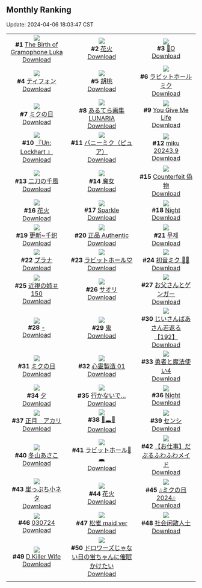 ## Monthly Ranking
Update: 2024-04-06 18:03:47 CST

|      |      |      |
| :----: | :----: | :----: |
| ![](https://i.pixiv.re/c/240x480/img-master/img/2024/03/09/00/09/16/116741033_p0_master1200.jpg)<br>**#1** [The Birth of Gramophone Luka](https://www.pixiv.net/artworks/116741033)<br>[Download](https://i.pixiv.re/img-original/img/2024/03/09/00/09/16/116741033_p0.jpg) | ![](https://i.pixiv.re/c/240x480/img-master/img/2024/03/09/18/12/47/116761929_p0_master1200.jpg)<br>**#2** [花火](https://www.pixiv.net/artworks/116761929)<br>[Download](https://i.pixiv.re/img-original/img/2024/03/09/18/12/47/116761929_p0.jpg) | ![](https://i.pixiv.re/c/240x480/img-master/img/2024/03/09/19/29/30/116764170_p0_master1200.jpg)<br>**#3** [🐰O](https://www.pixiv.net/artworks/116764170)<br>[Download](https://i.pixiv.re/img-original/img/2024/03/09/19/29/30/116764170_p0.jpg) |
| ![](https://i.pixiv.re/c/240x480/img-master/img/2024/03/09/17/04/48/116760048_p0_master1200.jpg)<br>**#4** [ティフォン](https://www.pixiv.net/artworks/116760048)<br>[Download](https://i.pixiv.re/img-original/img/2024/03/09/17/04/48/116760048_p0.jpg) | ![](https://i.pixiv.re/c/240x480/img-master/img/2024/03/09/00/00/18/116740213_p0_master1200.jpg)<br>**#5** [胡桃](https://www.pixiv.net/artworks/116740213)<br>[Download](https://i.pixiv.re/img-original/img/2024/03/09/00/00/18/116740213_p0.jpg) | ![](https://i.pixiv.re/c/240x480/img-master/img/2024/03/08/01/23/41/116714534_p0_master1200.jpg)<br>**#6** [ラビットホールミク](https://www.pixiv.net/artworks/116714534)<br>[Download](https://i.pixiv.re/img-original/img/2024/03/08/01/23/41/116714534_p0.png) |
| ![](https://i.pixiv.re/c/240x480/img-master/img/2024/03/09/00/00/53/116740385_p0_master1200.jpg)<br>**#7** [ミクの日](https://www.pixiv.net/artworks/116740385)<br>[Download](https://i.pixiv.re/img-original/img/2024/03/09/00/00/53/116740385_p0.png) | ![](https://i.pixiv.re/c/240x480/img-master/img/2024/03/09/00/01/01/116740413_p0_master1200.jpg)<br>**#8** [あるてら画集 LUNARIA](https://www.pixiv.net/artworks/116740413)<br>[Download](https://i.pixiv.re/img-original/img/2024/03/09/00/01/01/116740413_p0.jpg) | ![](https://i.pixiv.re/c/240x480/img-master/img/2024/03/09/19/05/40/116763500_p0_master1200.jpg)<br>**#9** [You Give Me Life](https://www.pixiv.net/artworks/116763500)<br>[Download](https://i.pixiv.re/img-original/img/2024/03/09/19/05/40/116763500_p0.jpg) |
| ![](https://i.pixiv.re/c/240x480/img-master/img/2024/03/09/20/27/00/116766084_p0_master1200.jpg)<br>**#10** [『Un: Lockhart 』](https://www.pixiv.net/artworks/116766084)<br>[Download](https://i.pixiv.re/img-original/img/2024/03/09/20/27/00/116766084_p0.jpg) | ![](https://i.pixiv.re/c/240x480/img-master/img/2024/03/09/00/13/02/116741217_p0_master1200.jpg)<br>**#11** [バニーミク（ピュア）](https://www.pixiv.net/artworks/116741217)<br>[Download](https://i.pixiv.re/img-original/img/2024/03/09/00/13/02/116741217_p0.jpg) | ![](https://i.pixiv.re/c/240x480/img-master/img/2024/03/09/00/25/41/116741622_p0_master1200.jpg)<br>**#12** [miku 20243.9](https://www.pixiv.net/artworks/116741622)<br>[Download](https://i.pixiv.re/img-original/img/2024/03/09/00/25/41/116741622_p0.jpg) |
| ![](https://i.pixiv.re/c/240x480/img-master/img/2024/03/11/00/00/25/116810101_p0_master1200.jpg)<br>**#13** [二刀の千風](https://www.pixiv.net/artworks/116810101)<br>[Download](https://i.pixiv.re/img-original/img/2024/03/11/00/00/25/116810101_p0.jpg) | ![](https://i.pixiv.re/c/240x480/img-master/img/2024/03/07/16/44/25/116699716_p0_master1200.jpg)<br>**#14** [魔女](https://www.pixiv.net/artworks/116699716)<br>[Download](https://i.pixiv.re/img-original/img/2024/03/07/16/44/25/116699716_p0.jpg) | ![](https://i.pixiv.re/c/240x480/img-master/img/2024/03/09/20/54/37/116767025_p0_master1200.jpg)<br>**#15** [Counterfeit 偽物](https://www.pixiv.net/artworks/116767025)<br>[Download](https://i.pixiv.re/img-original/img/2024/03/09/20/54/37/116767025_p0.png) |
| ![](https://i.pixiv.re/c/240x480/img-master/img/2024/03/10/01/09/39/116776884_p0_master1200.jpg)<br>**#16** [花火](https://www.pixiv.net/artworks/116776884)<br>[Download](https://i.pixiv.re/img-original/img/2024/03/10/01/09/39/116776884_p0.png) | ![](https://i.pixiv.re/c/240x480/img-master/img/2024/03/09/00/00/39/116740332_p0_master1200.jpg)<br>**#17** [Sparkle](https://www.pixiv.net/artworks/116740332)<br>[Download](https://i.pixiv.re/img-original/img/2024/03/09/00/00/39/116740332_p0.jpg) | ![](https://i.pixiv.re/c/240x480/img-master/img/2024/03/09/01/26/20/116743656_p0_master1200.jpg)<br>**#18** [Night](https://www.pixiv.net/artworks/116743656)<br>[Download](https://i.pixiv.re/img-original/img/2024/03/09/01/26/20/116743656_p0.jpg) |
| ![](https://i.pixiv.re/c/240x480/img-master/img/2024/03/09/01/49/52/116744165_p0_master1200.jpg)<br>**#19** [更新~千织](https://www.pixiv.net/artworks/116744165)<br>[Download](https://i.pixiv.re/img-original/img/2024/03/09/01/49/52/116744165_p0.jpg) | ![](https://i.pixiv.re/c/240x480/img-master/img/2024/03/09/15/56/40/116758394_p0_master1200.jpg)<br>**#20** [正品  Authentic](https://www.pixiv.net/artworks/116758394)<br>[Download](https://i.pixiv.re/img-original/img/2024/03/09/15/56/40/116758394_p0.png) | ![](https://i.pixiv.re/c/240x480/img-master/img/2024/03/07/16/57/50/116699971_p0_master1200.jpg)<br>**#21** [무제](https://www.pixiv.net/artworks/116699971)<br>[Download](https://i.pixiv.re/img-original/img/2024/03/07/16/57/50/116699971_p0.jpg) |
| ![](https://i.pixiv.re/c/240x480/img-master/img/2024/03/10/00/00/45/116774341_p0_master1200.jpg)<br>**#22** [プラナ](https://www.pixiv.net/artworks/116774341)<br>[Download](https://i.pixiv.re/img-original/img/2024/03/10/00/00/45/116774341_p0.jpg) | ![](https://i.pixiv.re/c/240x480/img-master/img/2024/03/09/21/16/54/116767926_p0_master1200.jpg)<br>**#23** [ラビットホール♡](https://www.pixiv.net/artworks/116767926)<br>[Download](https://i.pixiv.re/img-original/img/2024/03/09/21/16/54/116767926_p0.jpg) | ![](https://i.pixiv.re/c/240x480/img-master/img/2024/03/09/09/07/27/116750049_p0_master1200.jpg)<br>**#24** [初音ミク 🐰🩷](https://www.pixiv.net/artworks/116750049)<br>[Download](https://i.pixiv.re/img-original/img/2024/03/09/09/07/27/116750049_p0.jpg) |
| ![](https://i.pixiv.re/c/240x480/img-master/img/2024/03/09/00/00/25/116740262_p0_master1200.jpg)<br>**#25** [近視の姉＃150](https://www.pixiv.net/artworks/116740262)<br>[Download](https://i.pixiv.re/img-original/img/2024/03/09/00/00/25/116740262_p0.png) | ![](https://i.pixiv.re/c/240x480/img-master/img/2024/03/08/02/38/08/116715944_p0_master1200.jpg)<br>**#26** [サオリ](https://www.pixiv.net/artworks/116715944)<br>[Download](https://i.pixiv.re/img-original/img/2024/03/08/02/38/08/116715944_p0.png) | ![](https://i.pixiv.re/c/240x480/img-master/img/2024/03/09/19/56/32/116764999_p0_master1200.jpg)<br>**#27** [お父さんとゲンガー](https://www.pixiv.net/artworks/116764999)<br>[Download](https://i.pixiv.re/img-original/img/2024/03/09/19/56/32/116764999_p0.png) |
| ![](https://i.pixiv.re/c/240x480/img-master/img/2024/03/08/00/00/12/116711913_p0_master1200.jpg)<br>**#28** [-](https://www.pixiv.net/artworks/116711913)<br>[Download](https://i.pixiv.re/img-original/img/2024/03/08/00/00/12/116711913_p0.jpg) | ![](https://i.pixiv.re/c/240x480/img-master/img/2024/03/09/11/25/07/116752562_p0_master1200.jpg)<br>**#29** [鬼](https://www.pixiv.net/artworks/116752562)<br>[Download](https://i.pixiv.re/img-original/img/2024/03/09/11/25/07/116752562_p0.jpg) | ![](https://i.pixiv.re/c/240x480/img-master/img/2024/03/09/11/13/28/116752077_p0_master1200.jpg)<br>**#30** [じいさんばあさん若返る【192】](https://www.pixiv.net/artworks/116752077)<br>[Download](https://i.pixiv.re/img-original/img/2024/03/09/11/13/28/116752077_p0.jpg) |
| ![](https://i.pixiv.re/c/240x480/img-master/img/2024/03/09/21/10/07/116767679_p0_master1200.jpg)<br>**#31** [ミクの日](https://www.pixiv.net/artworks/116767679)<br>[Download](https://i.pixiv.re/img-original/img/2024/03/09/21/10/07/116767679_p0.jpg) | ![](https://i.pixiv.re/c/240x480/img-master/img/2024/03/10/16/34/27/116794284_p0_master1200.jpg)<br>**#32** [心靈製造  01](https://www.pixiv.net/artworks/116794284)<br>[Download](https://i.pixiv.re/img-original/img/2024/03/10/16/34/27/116794284_p0.jpg) | ![](https://i.pixiv.re/c/240x480/img-master/img/2024/03/11/17/21/59/116826402_p0_master1200.jpg)<br>**#33** [勇者と魔法使い4](https://www.pixiv.net/artworks/116826402)<br>[Download](https://i.pixiv.re/img-original/img/2024/03/11/17/21/59/116826402_p0.jpg) |
| ![](https://i.pixiv.re/c/240x480/img-master/img/2024/03/08/18/00/11/116728544_p0_master1200.jpg)<br>**#34** [夕](https://www.pixiv.net/artworks/116728544)<br>[Download](https://i.pixiv.re/img-original/img/2024/03/08/18/00/11/116728544_p0.jpg) | ![](https://i.pixiv.re/c/240x480/img-master/img/2024/03/07/00/00/06/116684759_p0_master1200.jpg)<br>**#35** [行かないで…](https://www.pixiv.net/artworks/116684759)<br>[Download](https://i.pixiv.re/img-original/img/2024/03/07/00/00/06/116684759_p0.jpg) | ![](https://i.pixiv.re/c/240x480/img-master/img/2024/03/11/00/20/43/116811075_p0_master1200.jpg)<br>**#36** [Night](https://www.pixiv.net/artworks/116811075)<br>[Download](https://i.pixiv.re/img-original/img/2024/03/11/00/20/43/116811075_p0.jpg) |
| ![](https://i.pixiv.re/c/240x480/img-master/img/2024/03/10/08/00/05/116782786_p0_master1200.jpg)<br>**#37** [正月　アカリ](https://www.pixiv.net/artworks/116782786)<br>[Download](https://i.pixiv.re/img-original/img/2024/03/10/08/00/05/116782786_p0.jpg) | ![](https://i.pixiv.re/c/240x480/img-master/img/2024/03/09/19/08/34/116763574_p0_master1200.jpg)<br>**#38** [🐰🕳️🧪](https://www.pixiv.net/artworks/116763574)<br>[Download](https://i.pixiv.re/img-original/img/2024/03/09/19/08/34/116763574_p0.png) | ![](https://i.pixiv.re/c/240x480/img-master/img/2024/03/10/00/00/33/116774296_p0_master1200.jpg)<br>**#39** [センシ](https://www.pixiv.net/artworks/116774296)<br>[Download](https://i.pixiv.re/img-original/img/2024/03/10/00/00/33/116774296_p0.jpg) |
| ![](https://i.pixiv.re/c/240x480/img-master/img/2024/03/10/10/00/02/116784798_p0_master1200.jpg)<br>**#40** [冬山あさこ](https://www.pixiv.net/artworks/116784798)<br>[Download](https://i.pixiv.re/img-original/img/2024/03/10/10/00/02/116784798_p0.png) | ![](https://i.pixiv.re/c/240x480/img-master/img/2024/03/10/02/02/47/116778139_p0_master1200.jpg)<br>**#41** [ラビットホール🐰🕳](https://www.pixiv.net/artworks/116778139)<br>[Download](https://i.pixiv.re/img-original/img/2024/03/10/02/02/47/116778139_p0.png) | ![](https://i.pixiv.re/c/240x480/img-master/img/2024/03/09/20/22/56/116765953_p0_master1200.jpg)<br>**#42** [【お仕事】だぶるふわふわメイド](https://www.pixiv.net/artworks/116765953)<br>[Download](https://i.pixiv.re/img-original/img/2024/03/09/20/22/56/116765953_p0.jpg) |
| ![](https://i.pixiv.re/c/240x480/img-master/img/2024/03/08/18/56/06/116730080_p0_master1200.jpg)<br>**#43** [崖っぷち小ネタ](https://www.pixiv.net/artworks/116730080)<br>[Download](https://i.pixiv.re/img-original/img/2024/03/08/18/56/06/116730080_p0.jpg) | ![](https://i.pixiv.re/c/240x480/img-master/img/2024/03/11/00/00/25/116810098_p0_master1200.jpg)<br>**#44** [花火](https://www.pixiv.net/artworks/116810098)<br>[Download](https://i.pixiv.re/img-original/img/2024/03/11/00/00/25/116810098_p0.jpg) | ![](https://i.pixiv.re/c/240x480/img-master/img/2024/03/09/03/09/01/116745577_p0_master1200.jpg)<br>**#45** [🎶ミクの日2024🎶](https://www.pixiv.net/artworks/116745577)<br>[Download](https://i.pixiv.re/img-original/img/2024/03/09/03/09/01/116745577_p0.jpg) |
| ![](https://i.pixiv.re/c/240x480/img-master/img/2024/03/07/04/06/23/116689859_p0_master1200.jpg)<br>**#46** [030724](https://www.pixiv.net/artworks/116689859)<br>[Download](https://i.pixiv.re/img-original/img/2024/03/07/04/06/23/116689859_p0.jpg) | ![](https://i.pixiv.re/c/240x480/img-master/img/2024/03/09/01/18/23/116743447_p0_master1200.jpg)<br>**#47** [松雀 maid ver](https://www.pixiv.net/artworks/116743447)<br>[Download](https://i.pixiv.re/img-original/img/2024/03/09/01/18/23/116743447_p0.jpg) | ![](https://i.pixiv.re/c/240x480/img-master/img/2024/03/09/23/39/59/116773307_p0_master1200.jpg)<br>**#48** [社会闲散人士](https://www.pixiv.net/artworks/116773307)<br>[Download](https://i.pixiv.re/img-original/img/2024/03/09/23/39/59/116773307_p0.png) |
| ![](https://i.pixiv.re/c/240x480/img-master/img/2024/03/11/10/24/57/116819767_p0_master1200.jpg)<br>**#49** [D Killer Wife](https://www.pixiv.net/artworks/116819767)<br>[Download](https://i.pixiv.re/img-original/img/2024/03/11/10/24/57/116819767_p0.png) | ![](https://i.pixiv.re/c/240x480/img-master/img/2024/03/09/00/00/24/116740257_p0_master1200.jpg)<br>**#50** [ドロワーズじゃない日の蛍ちゃんに催眠かけたい](https://www.pixiv.net/artworks/116740257)<br>[Download](https://i.pixiv.re/img-original/img/2024/03/09/00/00/24/116740257_p0.png) |
|      |
